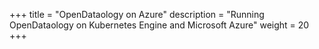 +++
title = "OpenDataology on Azure"
description = "Running OpenDataology on Kubernetes Engine and Microsoft Azure"
weight = 20
+++

